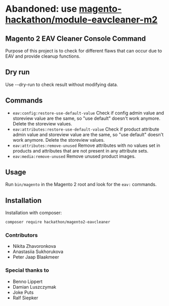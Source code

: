 
# Abandoned: use [magento-hackathon/module-eavcleaner-m2](https://github.com/magento-hackathon/module-eavcleaner-m2)

## Magento 2 EAV Cleaner Console Command
Purpose of this project is to check for different flaws that can occur due to EAV and provide cleanup functions.

## Dry run
Use --dry-run to check result without modifying data.

## Commands

* `eav:config:restore-use-default-value` Check if config admin value and storeview value are the same, so "use default" doesn't work anymore. Delete the storeview values.
* `eav:attributes:restore-use-default-value` Check if product attribute admin value and storeview value are the same, so "use default" doesn't work anymore. Delete the storeview values.
* `eav:attributes:remove-unused` Remove attributes with no values set in products and attributes that are not present in any attribute sets.
* `eav:media:remove-unused` Remove unused product images.

## Usage

Run `bin/magento` in the Magento 2 root and look for the `eav:` commands.

## Installation
Installation with composer:

```bash
composer require hackathon/magento2-eavcleaner
```


### Contributors
- Nikita Zhavoronkova
- Anastasiia Sukhorukova
- Peter Jaap Blaakmeer

### Special thanks to
- Benno Lippert
- Damian Luszczymak
- Joke Puts
- Ralf Siepker
